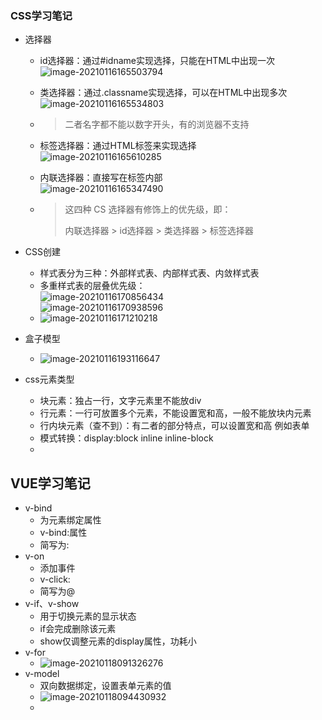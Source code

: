### CSS学习笔记

- 选择器

  - id选择器：通过#idname实现选择，只能在HTML中出现一次  
    ![image-20210116165503794](https://raw.githubusercontent.com/Kong-PR/Typora-picture/master/img/image-20210116165503794.png)

  - 类选择器：通过.classname实现选择，可以在HTML中出现多次  
    ![image-20210116165534803](https://raw.githubusercontent.com/Kong-PR/Typora-picture/master/img/image-20210116165534803.png)

  - > 二者名字都不能以数字开头，有的浏览器不支持

  - 标签选择器：通过HTML标签来实现选择  
    ![image-20210116165610285](https://raw.githubusercontent.com/Kong-PR/Typora-picture/master/img/image-20210116165610285.png)

  - 内联选择器：直接写在标签内部  
    ![image-20210116165347490](https://raw.githubusercontent.com/Kong-PR/Typora-picture/master/img/image-20210116165347490.png)

  - > 这四种 CS 选择器有修饰上的优先级，即：
    >
    > 内联选择器 > id选择器 > 类选择器 > 标签选择器

- CSS创建
  - 样式表分为三种：外部样式表、内部样式表、内敛样式表
  - 多重样式表的层叠优先级：  
    ![image-20210116170856434](https://raw.githubusercontent.com/Kong-PR/Typora-picture/master/img/image-20210116170856434.png)  
    ![image-20210116170938596](https://raw.githubusercontent.com/Kong-PR/Typora-picture/master/img/image-20210116170938596.png)  
  - ![image-20210116171210218](https://raw.githubusercontent.com/Kong-PR/Typora-picture/master/img/image-20210116171210218.png)  

- 盒子模型
  
  - ![image-20210116193116647](https://raw.githubusercontent.com/Kong-PR/Typora-picture/master/img/image-20210116193116647.png)
  
- css元素类型

  - 块元素：独占一行，文字元素里不能放div
  - 行元素：一行可放置多个元素，不能设置宽和高，一般不能放块内元素
  - 行内块元素（查不到）：有二者的部分特点，可以设置宽和高 例如表单
  - 模式转换：display:block  inline  inline-block
  - 

## VUE学习笔记

- v-bind
  - 为元素绑定属性
  - v-bind:属性
  - 简写为:
- v-on
  - 添加事件
  - v-click:
  - 简写为@
- v-if、v-show
  - 用于切换元素的显示状态
  - if会完成删除该元素
  - show仅调整元素的display属性，功耗小
- v-for  
  - ![image-20210118091326276](https://raw.githubusercontent.com/Kong-PR/Typora-picture/master/img/image-20210118091326276.png)
- v-model
  - 双向数据绑定，设置表单元素的值  
  - ![image-20210118094430932](https://raw.githubusercontent.com/Kong-PR/Typora-picture/master/img/image-20210118094430932.png)
  - 

